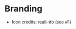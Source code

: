 # Branding

- Icon credits: [reallinfo](https://github.com/reallinfo) (see [#1](https://github.com/AnandChowdhary/staart/issues/1))
